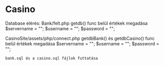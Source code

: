 # Casino

Database elérés:
  Bank/felt.php
     getdb() func belül értékek megadása
      $servername = "";
      $username = "";
      $password = "";
      
  CasinoSite/assets/php/connect.php
    getdbBank() és getdbCasino() func belül értékek megadása
      $servername = "";
      $username = "";
      $password = "";
      
    bank.sql és a casino.sql fájlok futtatása
